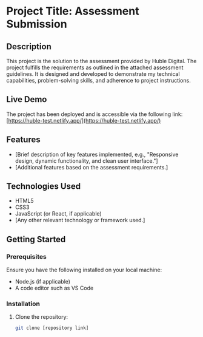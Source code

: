 
# Project Title: Assessment Submission  

## Description  
This project is the solution to the assessment provided by Huble Digital. The project fulfills the requirements as outlined in the attached assessment guidelines. It is designed and developed to demonstrate my technical capabilities, problem-solving skills, and adherence to project instructions.  

## Live Demo  
The project has been deployed and is accessible via the following link:  
[https://huble-test.netlify.app/](https://huble-test.netlify.app/)  

## Features  
- [Brief description of key features implemented, e.g., "Responsive design, dynamic functionality, and clean user interface."]  
- [Additional features based on the assessment requirements.]  

## Technologies Used  
- HTML5  
- CSS3  
- JavaScript (or React, if applicable)  
- [Any other relevant technology or framework used.]  

## Getting Started  

### Prerequisites  
Ensure you have the following installed on your local machine:  
- Node.js (if applicable)  
- A code editor such as VS Code  

### Installation  
1. Clone the repository:  
   ```bash
   git clone [repository link]
